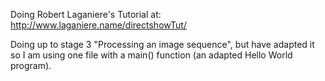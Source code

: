 Doing Robert Laganiere's Tutorial at:
http://www.laganiere.name/directshowTut/

Doing up to stage 3 "Processing an image sequence", but have adapted
it so I am using one file with a main() function (an adapted Hello World program).



